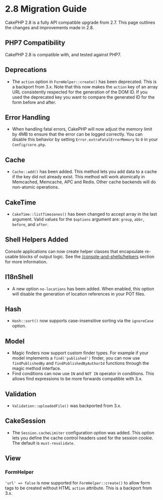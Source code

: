 # 2.8 Migration Guide

CakePHP 2.8 is a fully API compatible upgrade from 2.7. This page outlines
the changes and improvements made in 2.8.

## PHP7 Compatibility

CakePHP 2.8 is compatible with, and tested against PHP7.

## Deprecations

- The `action` option in `FormHelper::create()` has been deprecated. This is
  a backport from 3.x.
  Note that this now makes the `action` key of an array URL consistently
  respected for the generation of the DOM ID.
  If you used the deprecated key you want to compare the generated ID for the
  form before and after.

## Error Handling

- When handling fatal errors, CakePHP will now adjust the memory limit by 4MB to
  ensure that the error can be logged correctly. You can disable this behavior
  by setting `Error.extraFatalErrorMemory` to `0` in your
  `Config/core.php`.

## Cache

- `Cache::add()` has been added. This method lets you add data to
  a cache if the key did not already exist. This method will work atomically in
  Memcached, Memcache, APC and Redis. Other cache backends will do non-atomic
  operations.

## CakeTime

- `CakeTime::listTimezones()` has been changed to accept array in the last
  argument. Valid values for the `$options` argument are: `group`,
  `abbr`, `before`, and `after`.

## Shell Helpers Added

Console applications can now create helper classes that encapsulate re-usable
blocks of output logic. See the [/console-and-shells/helpers](console-and-shells/helpers.md) section
for more information.

## I18nShell

- A new option `no-locations` has been added. When enabled, this option will
  disable the generation of location references in your POT files.

## Hash

- `Hash::sort()` now supports case-insensitive sorting via the `ignoreCase`
  option.

## Model

- Magic finders now support custom finder types. For example if your model
  implements a `find('published')` finder, you can now use `findPublishedBy`
  and `findPublishedByAuthorId` functions through the magic method interface.
- Find conditions can now use `IN` and `NOT IN` operator in conditions. This
  allows find expressions to be more forwards compatible with 3.x.

## Validation

- `Validation::uploadedFile()` was backported from 3.x.

## CakeSession

- The `Session.cacheLimiter` configuration option was added. This option lets
  you define the cache control headers used for the session cookie. The default
  is `must-revalidate`.

## View

### FormHelper

`'url' => false` is now supported for `FormHelper::create()` to allow form
tags to be created without HTML `action` attribute. This is a backport from
3.x.
